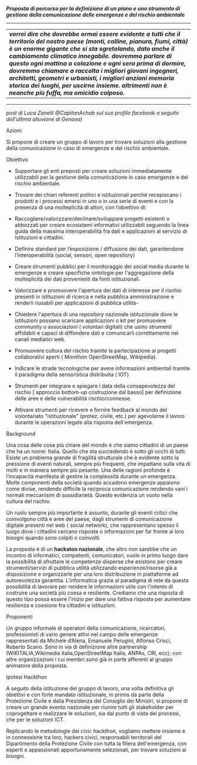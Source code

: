**_Proposta di percorso per la definizione di un piano e uno strumento di gestione della comunicazione delle emergenze e del rischio ambientale_**

-----

<table align="center">
 <tr>
 <td> 
<b><i>vorrei dire che dovrebbe ormai essere evidente a tutti che il territorio del nostro paese (monti, colline, pianura, fiumi, città) è un enorme gigante che si sta sgretolando, dato anche il cambiamento climatico innegabile. dovremmo parlare di questo ogni mattina a colazione e ogni sera prima di dormire, dovremmo chiamare a raccolta i migliori giovani ingegneri, architetti, geometri e urbanisti, i migliori anziani memoria storica dei luoghi, per uscirne insieme. altrimenti non è neanche più fuffa, ma omicidio colposo.</i></b>
</td>
 </tr>
</table>

------

<i>post di Luca Zanelli @CapitanAchab sul suo profilo  facebook  a seguito dell’ultima alluvione di Genova)</i>

Azioni:

Si propone di creare un gruppo di lavoro per trovare soluzioni alla gestione della comunicazione in caso di emergenze e del rischio ambientale.

Obiettivo

- Supportare gli enti preposti per creare soluzioni immediatamente utilizzabili per la gestione della comunicazione in caso emergenze e del rischio ambientale.

- Trovare dei chiari referenti politici e istituzionali perché recepiscano i prodotti e i processi emersi in uno o in una serie di eventi e con la presenza di una molteplicità di attori, con l’obiettivo di:

 

* Raccogliere/valorizzare/declinare/sviluppare progetti esistenti o abbozzati per creare ecosistemi informativi utilizzabili seguendo la linea guida della massima interoperabilità fra dati e applicazioni al servizio di istituzioni e cittadini.

 

* Definire standard per l’esposizione / diffusione dei dati, garantendone l’interoperabilità (social, sensori, open repository)

* Creare strumenti pubblici per il monitoraggio dei social media durante le emergenze e creare specifiche ontologie per l'aggregazione della molteplicità dei dati provenienti da fonti istituzionali.

 

*  Valorizzare e promuovere l'apertura dei dati di interesse per il rischio presenti in istituzioni di ricerca e nella pubblica amministrazione e renderli riusabili per applicazioni di pubblica utilità-

 

*  Chiedere l'apertura di una repository nazionale istituzionale dove le istituzioni possano scaricare applicazioni o kit per promuovere  community o associazioni ( volontari digitali) che usino strumenti affidabili e capaci di diffondere dati e comunicarli correttamente nei canali mediatici web.

 

*  Promuovere cultura del rischio tramite la partecipazione ai progetti collaborativi aperti ( Monithon OpenStreetMap, Wikipedia).

 

*  Indicare le strade tecnologiche per avere informazioni ambientali tramite il paradigma della sensoristica distribuita ( IOT)

 

*  Strumenti per integrare e spiegare i data della consapevolezza del rischio [ approccio bottom-up costruzione dal basso] per definizione delle aree e delle vulnerabilità rischio/connesse.

 

* Attivare strumenti per ricevere e fornire feedback al mondo del volontariato  "istituzionale" (protez. civile, etc.) per agevolarne il lavoro durante le operazioni legate alla risposta dell'emergenza.

Background

Una cosa delle cose più chiare del mondo è che siamo cittadini  di un paese che ha un nome: Italia. Quello che sta succedendo è sotto gli occhi di tutti. Esiste un problema grande di fragilità strutturale che è evidente sotto la pressione di eventi naturali, sempre più frequenti, che impattano sulla vita di molti e in maniera sempre più pesante. Una delle ragioni profonde è l’incapacità manifesta di gestire la complessità durante un emergenza. Molte componenti della società quando accadono emergenze appaiono come divise, rendendo difficile la reciproca comunicazione rendendo vani  i normali meccanismi di  sussidiarietà. Questo evidenzia un vuoto nella cultura del rischio.

Un ruolo sempre più importante è assunto, durante gli eventi critici che coinvolgono città e aree del paese, dagli strumenti di comunicazione digitale presenti nel web ( social network), che rappresentano spesso il luogo dove i cittadini cercano risposte o informazioni  per far fronte ai loro bisogni quando sono colpiti o coinvolti.

La proposta è di un **hackaton nazionale**, che altro non sarebbe che un incontro di informatici, competenti, comunicatori, vuole in primo luogo dare la possibilità di sfruttare le competenze disperse che esistono per creare strumenti/servizi di pubblica utilità  utilizzando esperienze/risorse già a disposizione e organizzarle per una loro distribuzione in piattaforme ad autorevolezza garantita. L’informatica grazie al paradigma di rete da questa possibilità di lavorare per rendere le informazioni utile con l'intento di costruire una società più coesa e resiliente. Crediamo che una risposta di questo tipo possa essere l'inizio per dare una fattiva risposta per aumentare resilienza e coesione fra cittadini e istituzioni.

Proponenti

Un gruppo informale di operatori della comunicazione, ricercatori, professionisti di vario genere attivi nel campo delle emergenze rappresentati da Michele d’Alena, Emanuele Perugini, Alfonso Crisci, Roberto Scano. Sono in via di definizione altre partnership (WIKITALIA,Wikimedia italia,OpenStreetMap Italia, ANPAs, CRI, ecc); con altre organizzazioni i cui membri sono già in parte afferenti al gruppo animatore della proposta.

Ipotesi Hackthon

A seguito della istituzione del gruppo di lavoro, una volta definitiva gli obiettivi e con forte mandato istituzionale, in primis da parte della Protezione Civile e dalla Presidenza del Consiglio dei Ministri, si propone di creare un grande evento nazionale per riunire tutti gli stakeholder per coprogettare e realizzare le soluzioni, sia dal punto di vista dei processi, che per le soluzioni ICT.

Replicando le metodologie dei civic hackthon, vogliamo mettere insieme e in connessione tra loro, hackers civici, responsabili territorali del Dipartimento della Protezione Civile con tutta la filiera dell'emergenza, con esperti e appassionati apportunamente selezionati,  per trovare soluzioni ai bisogni.

